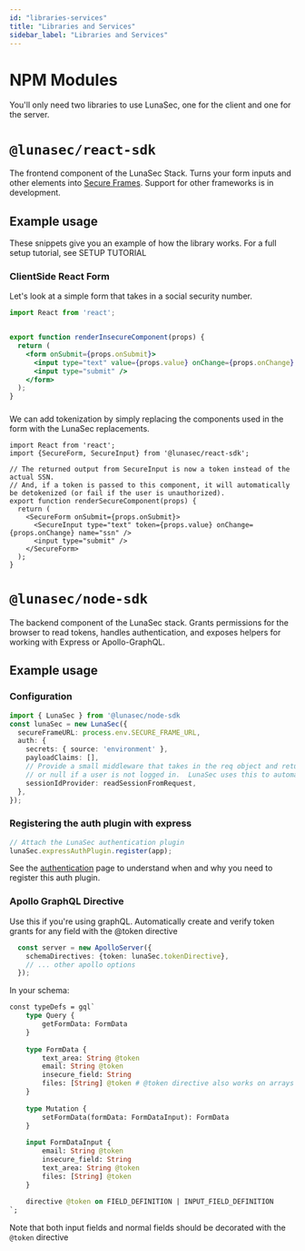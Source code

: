 ```yaml
---
id: "libraries-services"
title: "Libraries and Services"
sidebar_label: "Libraries and Services"
---
```


# NPM Modules
You'll only need two libraries to use LunaSec, one for the client and one for the server. 

# `@lunasec/react-sdk`
The frontend component of the LunaSec Stack.  Turns your form inputs and other elements into [Secure Frames](./concepts.md). Support for other frameworks is in development.

## Example usage
These snippets give you an example of how the library works.  For a full setup tutorial, see SETUP TUTORIAL

### ClientSide React Form
Let's look at a simple form that takes in a social security number.
```jsx title="normal-form.tsx"
import React from 'react';


export function renderInsecureComponent(props) {
  return (
    <form onSubmit={props.onSubmit}>
      <input type="text" value={props.value} onChange={props.onChange} name="ssn" />
      <input type="submit" />
    </form>
  );
}
```

###
We can add tokenization by simply replacing the components used in the form with the LunaSec replacements.
```tsx title="secure-form.tsx"
import React from 'react';
import {SecureForm, SecureInput} from '@lunasec/react-sdk';

// The returned output from SecureInput is now a token instead of the actual SSN.
// And, if a token is passed to this component, it will automatically be detokenized (or fail if the user is unauthorized).
export function renderSecureComponent(props) {
  return (
    <SecureForm onSubmit={props.onSubmit}>
      <SecureInput type="text" token={props.value} onChange={props.onChange} name="ssn" />
      <input type="submit" />
    </SecureForm>
  );
}
```

# `@lunasec/node-sdk`
The backend component of the LunaSec stack.  Grants permissions for the browser to read tokens, handles authentication,
and exposes helpers for working with Express or Apollo-GraphQL.  

## Example usage

### Configuration
```typescript
import { LunaSec } from '@lunasec/node-sdk
const lunaSec = new LunaSec({
  secureFrameURL: process.env.SECURE_FRAME_URL,
  auth: {
    secrets: { source: 'environment' },
    payloadClaims: [],
    // Provide a small middleware that takes in the req object and returns a promise containing a session ID
    // or null if a user is not logged in.  LunaSec uses this to automatically create and verify token grants
    sessionIdProvider: readSessionFromRequest,
  },
});
```

### Registering the auth plugin with express
```typescript
// Attach the LunaSec authentication plugin
lunaSec.expressAuthPlugin.register(app);
```
See the [authentication](./authentication.md) page to understand when and why you need to register this auth plugin.

### Apollo GraphQL Directive
Use this if you're using graphQL.  Automatically create and verify token grants for any field with the @token directive
```typescript
  const server = new ApolloServer({
    schemaDirectives: {token: lunaSec.tokenDirective},
    // ... other apollo options
  });
```
In your schema:
```graphql
const typeDefs = gql`
    type Query {
        getFormData: FormData
    }
    
    type FormData {
        text_area: String @token
        email: String @token
        insecure_field: String
        files: [String] @token # @token directive also works on arrays of tokens
    }
    
    type Mutation {
        setFormData(formData: FormDataInput): FormData
    }
    
    input FormDataInput {
        email: String @token
        insecure_field: String
        text_area: String @token
        files: [String] @token
    }
    
    directive @token on FIELD_DEFINITION | INPUT_FIELD_DEFINITION
`;
```

Note that both input fields and normal fields should be decorated with the `@token` directive